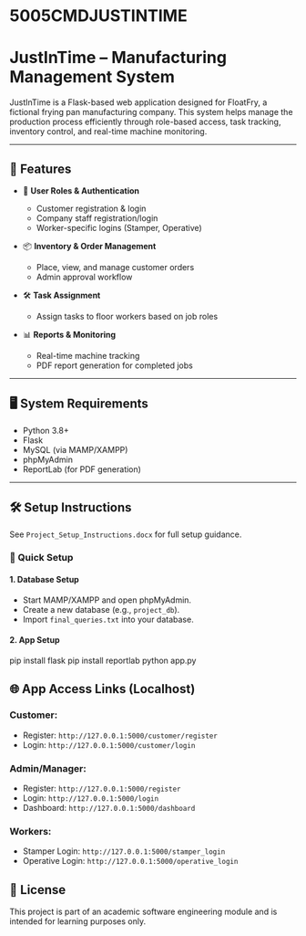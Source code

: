 # 5005CMDJUSTINTIME
# JustInTime – Manufacturing Management System

JustInTime is a Flask-based web application designed for FloatFry, a fictional frying pan manufacturing company. This system helps manage the production process efficiently through role-based access, task tracking, inventory control, and real-time machine monitoring.

---

## 🚀 Features

- 🔐 **User Roles & Authentication**
  - Customer registration & login
  - Company staff registration/login
  - Worker-specific logins (Stamper, Operative)
  
- 📦 **Inventory & Order Management**
  - Place, view, and manage customer orders
  - Admin approval workflow
  
- 🛠️ **Task Assignment**
  - Assign tasks to floor workers based on job roles

- 📊 **Reports & Monitoring**
  - Real-time machine tracking
  - PDF report generation for completed jobs

---

## 🖥️ System Requirements

- Python 3.8+
- Flask
- MySQL (via MAMP/XAMPP)
- phpMyAdmin
- ReportLab (for PDF generation)

---

## 🛠️ Setup Instructions

See `Project_Setup_Instructions.docx` for full setup guidance.

### 🔧 Quick Setup

#### 1. **Database Setup**
- Start MAMP/XAMPP and open phpMyAdmin.
- Create a new database (e.g., `project_db`).
- Import `final_queries.txt` into your database.

#### 2. **App Setup**
pip install flask
pip install reportlab
python app.py

## 🌐 App Access Links (Localhost)

### Customer:
- Register: `http://127.0.0.1:5000/customer/register`
- Login: `http://127.0.0.1:5000/customer/login`

### Admin/Manager:
- Register: `http://127.0.0.1:5000/register`
- Login: `http://127.0.0.1:5000/login`
- Dashboard: `http://127.0.0.1:5000/dashboard`

### Workers:
- Stamper Login: `http://127.0.0.1:5000/stamper_login`
- Operative Login: `http://127.0.0.1:5000/operative_login`
## 📝 License

This project is part of an academic software engineering module and is intended for learning purposes only.  

